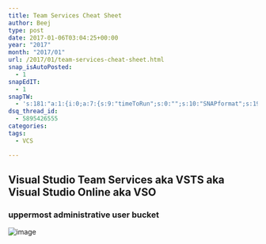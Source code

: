```yaml
---
title: Team Services Cheat Sheet
author: Beej
type: post
date: 2017-01-06T03:04:25+00:00
year: "2017"
month: "2017/01"
url: /2017/01/team-services-cheat-sheet.html
snap_isAutoPosted:
  - 1
snapEdIT:
  - 1
snapTW:
  - 's:181:"a:1:{i:0;a:7:{s:9:"timeToRun";s:0:"";s:10:"SNAPformat";s:19:"%TITLE% - %EXCERPT%";s:8:"attchImg";s:1:"1";s:9:"isAutoImg";s:1:"A";s:8:"imgToUse";s:0:"";s:4:"doTW";i:0;s:2:"do";i:0;}}";'
dsq_thread_id:
  - 5895426555
categories:
tags:
  - VCS

---
```

## Visual Studio Team Services aka VSTS aka Visual Studio Online aka VSO

### uppermost administrative user bucket

![image][1]

 [1]: https://cloud.githubusercontent.com/assets/6301228/21706134/a3003a24-d379-11e6-9119-078812104661.png